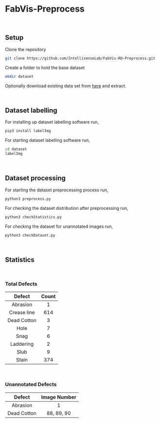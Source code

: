 # FabVis-Preprocess
 <br>

## Setup

Clone the repository

```sh
git clone https://github.com/IntellisenseLab/FabVis-RD-Preprocess.git
```

Create a folder to hold the base dataset

```sh
mkdir dataset
```

Optionally download existing data set from [here](https://drive.google.com/drive/folders/1ydFYKZxfJdkf1DyhO2EZK7M5WZNHuHNE?usp=sharing) and extract.

 <br>

## Dataset labelling

For installing up dataset labelling software run,

```sh
pip3 install labelImg
```

For starting dataset labelling software run,

```sh
cd dataset
labelImg
```

<br>

## Dataset processing

For starting the dataset preprocessing process run,

```sh
python3 preprocess.py
```

For checking the dataset distribution after preprocessing run,

```sh
python3 checkStatistics.py
```

For checking the dataset for unannotated images run,

```sh
python3 checkDataset.py
```

<br>

## Statistics

<br>

### Total Defects

| Defect      | Count |
| :---------: | :---: |
| Abrasion    |  1    |
| Crease line |  614  |
| Dead Cotton |  3    |
| Hole        |  7    |
| Snag        |  6    |
| Laddering   |  2    |
| Slub        |  9    |
| Stain       |  374  |

<br>

### Unannotated Defects

| Defect      | Image Number |
| :---------: |  :---------: |
| Abrasion    |   1          |
| Dead Cotton |   88, 89, 90 |